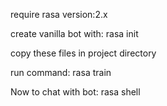require rasa version:2.x 

create vanilla bot with: rasa init

copy these files in project directory

run command: rasa train

Now to chat with bot: rasa shell
